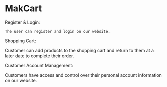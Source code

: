 # MakCart

Register & Login:  

    The user can register and login on our website.

Shopping Cart:

   Customer can add products to the shopping cart and return to them at a later date to complete their order.

Customer Account Management:

Customers have access and control over their personal account information on our website. 

